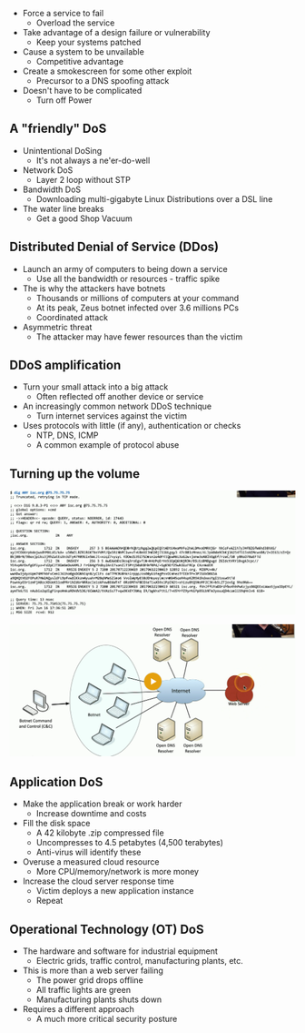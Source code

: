 - Force a service to fail
	- Overload the service
- Take advantage of a design failure or vulnerability
	- Keep your systems patched
- Cause a system to be unvailable
	- Competitive advantage
- Create a smokescreen for some other exploit
	- Precursor to a DNS spoofing attack
- Doesn't have to be complicated
	- Turn off Power

## A "friendly" DoS
- Unintentional DoSing
	- It's not always a ne'er-do-well
- Network DoS
	- Layer 2 loop without STP
- Bandwidth DoS
	- Downloading multi-gigabyte Linux Distributions over a DSL line
- The water line breaks
	- Get a good Shop Vacuum

## Distributed Denial of Service (DDos)
- Launch an army of computers to being down a service
	- Use all the bandwidth or resources - traffic spike
- The is why the attackers have botnets
	- Thousands or millions of computers at your command
	- At its peak, Zeus botnet infected over 3.6 millions PCs
	- Coordinated attack
- Asymmetric threat
	- The attacker may have fewer resources than the victim

## DDoS amplification
- Turn your small attack into a big attack
	- Often reflected off another device or service
- An increasingly common network DDoS technique
	- Turn internet services against the victim
- Uses protocols with little (if any), authentication or checks
	- NTP, DNS, ICMP
	- A common example of protocol abuse

## Turning up the volume
![](../Images/240509-38.png)

![](../Images/240509-39.png)

## Application DoS
- Make the application break or work harder
	- Increase downtime and costs
- Fill the disk space
	- A 42 kilobyte .zip compressed file
	- Uncompresses to 4.5 petabytes (4,500 terabytes)
	- Anti-virus will identify these
- Overuse a measured cloud resource
	- More CPU/memory/network is more money
- Increase the cloud server response time
	- Victim deploys a new application instance
	- Repeat

## Operational Technology (OT) DoS
- The hardware and software for industrial equipment
	- Electric grids, traffic control, manufacturing plants, etc.
- This is more than a web server failing
	- The power grid drops offline
	- All traffic lights are green
	- Manufacturing plants shuts down
- Requires a different approach
	- A much more critical security posture

